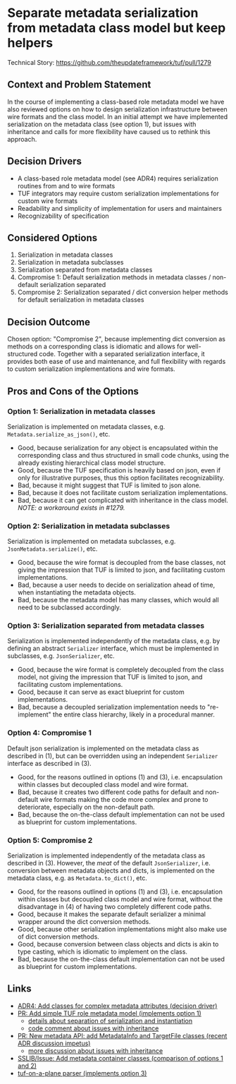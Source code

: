 # Separate metadata serialization from metadata class model but keep helpers

Technical Story: https://github.com/theupdateframework/tuf/pull/1279

## Context and Problem Statement
In the course of implementing a class-based role metadata model we have also
reviewed options on how to design serialization infrastructure between wire
formats and the class model. In an initial attempt we have implemented
serialization on the metadata class (see option 1), but issues with inheritance
and calls for more flexibility have caused us to rethink this approach.

## Decision Drivers
* A class-based role metadata model (see ADR4) requires serialization routines
  from and to wire formats
* TUF integrators may require custom serialization implementations for custom
  wire formats
* Readability and simplicity of implementation for users and maintainers
* Recognizability of specification

## Considered Options
1. Serialization in metadata classes
2. Serialization in metadata subclasses
3. Serialization separated from metadata classes
4. Compromise 1: Default serialization methods in metadata classes /
   non-default serialization separated
5. Compromise 2: Serialization separated / dict conversion helper methods for
   default serialization in metadata classes

## Decision Outcome
Chosen option: "Compromise 2", because implementing dict conversion as methods
on a corresponding class is idiomatic and allows for well-structured code.
Together with a separated serialization interface, it provides both ease of use
and maintenance, and full flexibility with regards to custom serialization
implementations and wire formats.

## Pros and Cons of the Options

### Option 1: Serialization in metadata classes

Serialization is implemented on metadata classes, e.g.
`Metadata.serialize_as_json()`, etc.

* Good, because serialization for any object is encapsulated within the
  corresponding class and thus structured in small code chunks, using the
  already existing hierarchical class model structure.
* Good, because the TUF specification is heavily based on json, even if only
  for illustrative purposes, thus this option facilitates recognizability.
* Bad, because it might suggest that TUF is limited to json alone.
* Bad, because it does not facilitate custom serialization implementations.
* Bad, because it can get complicated with inheritance in the class model.
  *NOTE: a workaround exists in #1279.*

### Option 2: Serialization in metadata subclasses
Serialization is implemented on metadata subclasses, e.g.
`JsonMetadata.serialize()`, etc.

* Good, because the wire format is decoupled from the base classes, not giving
  the impression that TUF is limited to json, and facilitating custom
  implementations.
* Bad, because a user needs to decide on serialization ahead of time, when
  instantiating the metadata objects.
* Bad, because the metadata model has many classes, which would all need to be
  subclassed accordingly.

### Option 3: Serialization separated from metadata classes
Serialization is implemented independently of the metadata class, e.g. by
defining an abstract `Serializer` interface, which must be implemented in
subclasses, e.g. `JsonSerializer`, etc.

* Good, because the wire format is completely decoupled from the class model,
  not giving the impression that TUF is limited to json, and facilitating
  custom implementations.
* Good, because it can serve as exact blueprint for custom implementations.
* Bad, because a decoupled serialization implementation needs to "re-implement"
  the entire class hierarchy, likely in a procedural manner.

### Option 4: Compromise 1
Default json serialization is implemented on the metadata class as described in
(1), but can be overridden using an independent `Serializer` interface as
described in (3).

* Good, for the reasons outlined in options (1) and (3), i.e. encapsulation
  within classes but decoupled class model and wire format.
* Bad, because it creates two different code paths for default and non-default
  wire formats making the code more complex and prone to deteriorate,
  especially on the non-default path.
* Bad, because the on-the-class default implementation can not be used as
  blueprint for custom implementations.

### Option 5: Compromise 2
Serialization is implemented independently of the metadata class as described
in (3). However, the *meat* of the default `JsonSerializer`, i.e. conversion
between metadata objects and dicts, is implemented on the metadata class, e.g.
as `Metadata.to_dict()`, etc.

* Good, for the reasons outlined in options (1) and (3), i.e. encapsulation
  within classes but decoupled class model and wire format, without the
  disadvantage in (4) of having two completely different code paths.
* Good, because it makes the separate default serializer a minimal wrapper
  around the dict conversion methods.
* Good, because other serialization implementations might also make use of dict
  conversion methods.
* Good, because conversion between class objects and dicts is akin to type
  casting, which is idiomatic to implement on the class.
* Bad, because the on-the-class default implementation can not be used as
  blueprint for custom implementations.

## Links
* [ADR4: Add classes for complex metadata attributes (decision driver)](/Users/lukp/tuf/tuf/docs/adr/0004-extent-of-OOP-in-metadata-model.md)
* [PR: Add simple TUF role metadata model (implements option 1)](https://github.com/theupdateframework/tuf/pull/1112)
  - [details about separation of serialization and instantiation](https://github.com/theupdateframework/tuf/commit/f63dce6dddb9cfbf8986141340c6fac00a36d46e)
  - [code comment about issues with inheritance](https://github.com/theupdateframework/tuf/blob/9401059101b08a18abc5e3be4d60e18670693f62/tuf/api/metadata.py#L297-L306)
* [PR: New metadata API: add MetadataInfo and TargetFile classes (recent ADR discussion impetus)](https://github.com/theupdateframework/tuf/pull/1223)
  - [more discussion about issues with inheritance](https://github.com/theupdateframework/tuf/pull/1223#issuecomment-737188686)
* [SSLIB/Issue: Add metadata container classes (comparison of options 1 and 2)](https://github.com/secure-systems-lab/securesystemslib/issues/272)
* [tuf-on-a-plane parser (implements option 3)](https://github.com/trishankatdatadog/tuf-on-a-plane/blob/master/src/tuf_on_a_plane/parsers/)
